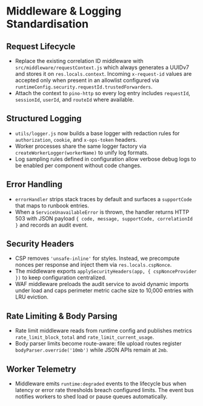 # Middleware & Logging Standardisation

## Request Lifecycle
- Replace the existing correlation ID middleware with `src/middleware/requestContext.js` which always generates a UUIDv7 and
  stores it on `res.locals.context`. Incoming `x-request-id` values are accepted only when present in an allowlist configured via
  `runtimeConfig.security.requestId.trustedForwarders`.
- Attach the context to `pino-http` so every log entry includes `requestId`, `sessionId`, `userId`, and `routeId` where available.

## Structured Logging
- `utils/logger.js` now builds a base logger with redaction rules for `authorization`, `cookie`, and `x-ops-token` headers.
- Worker processes share the same logger factory via `createWorkerLogger(workerName)` to unify log formats.
- Log sampling rules defined in configuration allow verbose debug logs to be enabled per component without code changes.

## Error Handling
- `errorHandler` strips stack traces by default and surfaces a `supportCode` that maps to runbook entries.
- When a `ServiceUnavailableError` is thrown, the handler returns HTTP 503 with JSON payload `{ code, message, supportCode,
  correlationId }` and records an audit event.

## Security Headers
- CSP removes `'unsafe-inline'` for styles. Instead, we precompute nonces per response and inject them via `res.locals.cspNonce`.
- The middleware exports `applySecurityHeaders(app, { cspNonceProvider })` to keep configuration centralized.
- WAF middleware preloads the audit service to avoid dynamic imports under load and caps perimeter metric cache size to 10,000
  entries with LRU eviction.

## Rate Limiting & Body Parsing
- Rate limit middleware reads from runtime config and publishes metrics `rate_limit_block_total` and `rate_limit_current_usage`.
- Body parser limits become route-aware: file upload routes register `bodyParser.override('10mb')` while JSON APIs remain at
  `2mb`.

## Worker Telemetry
- Middleware emits `runtime:degraded` events to the lifecycle bus when latency or error rate thresholds breach configured limits.
  The event bus notifies workers to shed load or pause queues automatically.
